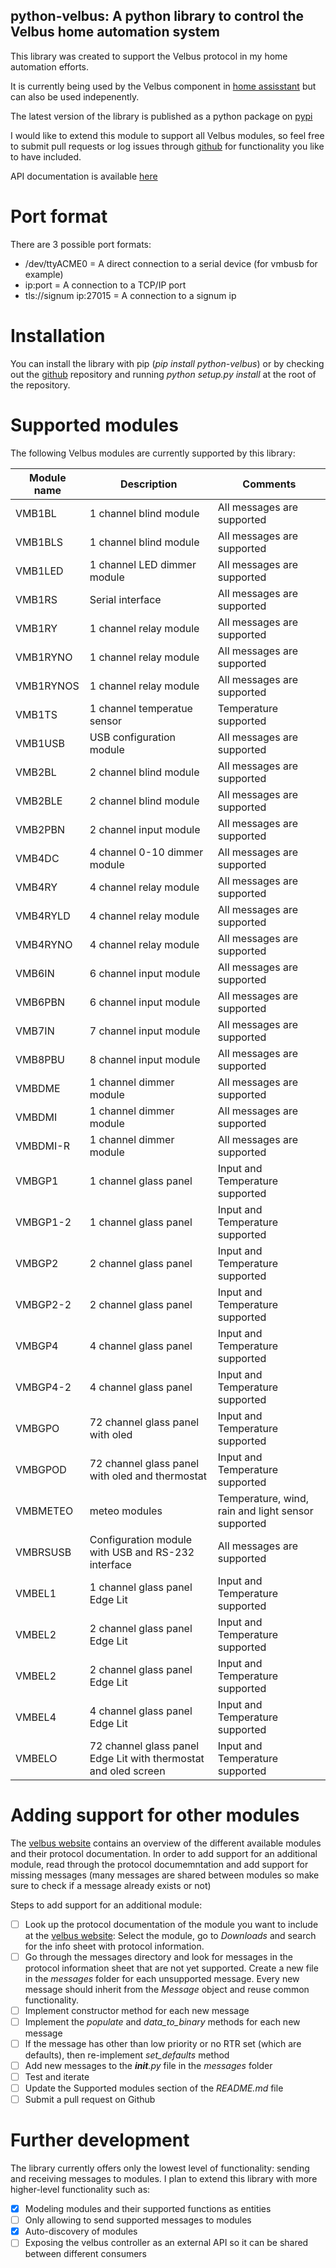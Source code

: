 ## python-velbus: A python library to control the Velbus home automation system

This library was created to support the Velbus protocol in my home automation efforts.

It is currently being used by the Velbus component in [home assisstant](http://home-assistant.io) but can also be used indepenently.

The latest version of the library is published as a python package on [pypi](https://pypi.python.org/pypi/python-velbus)

I would like to extend this module to support all Velbus modules, so feel free to submit pull requests or log issues through [github](http://www.github.com/thomasdelaet/python-velbus) for functionality you like to have included.

API documentation is available [here](http://python-velbus.readthedocs.io/en/latest/)

# Port format

There are 3 possible port formats:
- /dev/ttyACME0             = A direct connection to a serial device (for vmbusb for example)
- ip:port               = A connection to a TCP/IP port
- tls://signum ip:27015   = A connection to a signum ip

# Installation

You can install the library with pip (*pip install python-velbus*) or by checking out the [github](https://github.com/thomasdelaet/python-velbus) repository and running *python setup.py install* at the root of the repository.

# Supported modules

The following Velbus modules are currently supported by this library:

| Module name | Description | Comments |
| ----------- | ----------- | -------- |
| VMB1BL | 1 channel blind module | All messages are supported |
| VMB1BLS | 1 channel blind module | All messages are supported |
| VMB1LED | 1 channel LED dimmer module | All messages are supported |
| VMB1RS | Serial interface | All messages are supported |
| VMB1RY | 1 channel relay module | All messages are supported |
| VMB1RYNO | 1 channel relay module | All messages are supported |
| VMB1RYNOS | 1 channel relay module | All messages are supported |
| VMB1TS | 1 channel temperatue sensor | Temperature supported |
| VMB1USB | USB configuration module | All messages are supported |
| VMB2BL | 2 channel blind module | All messages are supported |
| VMB2BLE | 2 channel blind module | All messages are supported |
| VMB2PBN | 2 channel input module | All messages are supported |
| VMB4DC | 4 channel 0-10 dimmer module |All messages are supported |
| VMB4RY | 4 channel relay module | All messages are supported |
| VMB4RYLD | 4 channel relay module | All messages are supported |
| VMB4RYNO | 4 channel relay module | All messages are supported |
| VMB6IN | 6 channel input module | All messages are supported |
| VMB6PBN | 6 channel input module | All messages are supported |
| VMB7IN | 7 channel input module | All messages are supported |
| VMB8PBU | 8 channel input module | All messages are supported |
| VMBDME | 1 channel dimmer module | All messages are supported |
| VMBDMI | 1 channel dimmer module | All messages are supported |
| VMBDMI-R | 1 channel dimmer module | All messages are supported |
| VMBGP1 | 1 channel glass panel | Input and Temperature supported |
| VMBGP1-2 | 1 channel glass panel | Input and Temperature supported |
| VMBGP2 | 2 channel glass panel | Input and Temperature supported |
| VMBGP2-2 | 2 channel glass panel | Input and Temperature supported |
| VMBGP4 | 4 channel glass panel | Input and Temperature supported |
| VMBGP4-2 | 4 channel glass panel | Input and Temperature supported |
| VMBGPO | 72 channel glass panel with oled | Input and Temperature supported |
| VMBGPOD | 72 channel glass panel with oled and thermostat | Input and Temperature supported |
| VMBMETEO | meteo modules | Temperature, wind, rain and light sensor supported |
| VMBRSUSB | Configuration module with USB and RS-232 interface | All messages are supported |
| VMBEL1 | 1 channel glass panel Edge Lit | Input and Temperature supported |
| VMBEL2 | 2 channel glass panel Edge Lit | Input and Temperature supported |
| VMBEL2 | 2 channel glass panel Edge Lit | Input and Temperature supported |
| VMBEL4 | 4 channel glass panel Edge Lit | Input and Temperature supported |
| VMBELO | 72 channel glass panel Edge Lit with thermostat and oled screen | Input and Temperature supported |

# Adding support for other modules

The [velbus website](http://www.velbus.eu) contains an overview of the different available modules and their protocol documentation. In order to add support for an additional module, read through the protocol documemntation and add support for missing messages (many messages are shared between modules so make sure to check if a message already exists or not)

Steps to add support for an additional module:

- [ ] Look up the protocol documentation of the module you want to include at the [velbus website](https://www.velbus.eu/products/): Select the module, go to *Downloads* and search for the info sheet with protocol information.
- [ ] Go through the messages directory and look for messages in the protocol information sheet that are not yet supported. Create a new file in the *messages* folder for each unsupported message. Every new message should inherit from the *Message* object and reuse common functionality.
- [ ] Implement constructor method for each new message
- [ ] Implement the *populate* and *data_to_binary* methods for each new message
- [ ] If the message has other than low priority or no RTR set (which are defaults), then re-implement *set_defaults* method
- [ ] Add new messages to the *__init__.py* file in the *messages* folder
- [ ] Test and iterate
- [ ] Update the Supported modules section of the *README.md* file
- [ ] Submit a pull request on Github

# Further development

The library currently offers only the lowest level of functionality: sending and receiving messages to modules. I plan to extend this library with more higher-level functionality such as:

- [x] Modeling modules and their supported functions as entities
- [ ] Only allowing to send supported messages to modules
- [x] Auto-discovery of modules
- [ ] Exposing the velbus controller as an external API so it can be shared between different consumers
